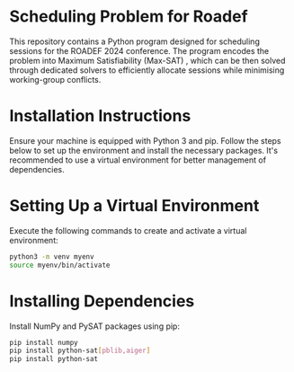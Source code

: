 # Scheduling Problem for Roadef
This repository contains a Python program designed for scheduling sessions for the ROADEF 2024 conference. The program encodes the problem into Maximum Satisfiability (Max-SAT) , which can be then solved through dedicated solvers to efficiently allocate sessions while minimising working-group conflicts.

# Installation Instructions
Ensure your machine is equipped with Python 3 and pip. Follow the steps below to set up the environment and install the necessary packages. It's recommended to use a virtual environment for better management of dependencies.

# Setting Up a Virtual Environment
Execute the following commands to create and activate a virtual environment:

```bash
python3 -m venv myenv
source myenv/bin/activate
```
# Installing Dependencies
Install NumPy and PySAT packages using pip:

```bash
pip install numpy
pip install python-sat[pblib,aiger]
pip install python-sat
```